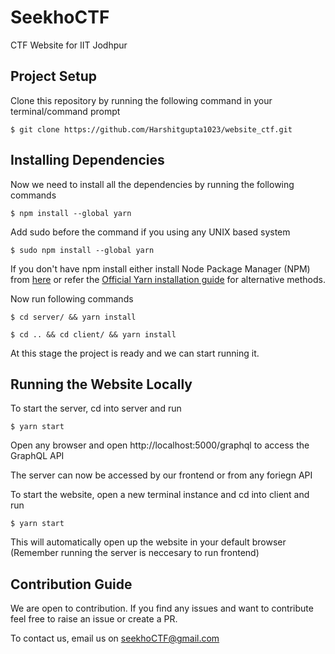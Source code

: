 # SeekhoCTF

CTF Website for IIT Jodhpur

## Project Setup

Clone this repository by running the following command in your terminal/command prompt

`$ git clone https://github.com/Harshitgupta1023/website_ctf.git`

## Installing Dependencies

Now we need to install all the dependencies by running the following commands

`$ npm install --global yarn`

Add sudo before the command if you using any UNIX based system

`$ sudo npm install --global yarn`

If you don't have npm install either install Node Package Manager (NPM) from [here](https://nodejs.org/en/) or refer the [Official Yarn installation guide](https://classic.yarnpkg.com/en/docs/install/) for alternative methods.

Now run following commands

`$ cd server/ && yarn install`

`$ cd .. && cd client/ && yarn install`

At this stage the project is ready and we can start running it.

## Running the Website Locally

To start the server, cd into server and run

`$ yarn start`

Open any browser and open http://localhost:5000/graphql to access the GraphQL API

The server can now be accessed by our frontend or from any foriegn API

To start the website, open a new terminal instance and cd into client and run

`$ yarn start`

This will automatically open up the website in your default browser (Remember running the server is neccesary to run frontend)

## Contribution Guide

We are open to contribution. If you find any issues and want to contribute feel free to raise an issue or create a PR.

To contact us, email us on seekhoCTF@gmail.com
